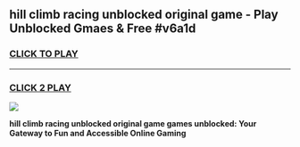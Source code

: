 
## hill climb racing unblocked original game - Play Unblocked Gmaes & Free #v6a1d
<h3>
<a href="https://premium.freeplayer.one?title=hill_climb_racing_unblocked_original_game&ref=01M">CLICK TO PLAY</a></h3>
<hr>

<h3>
<a href="https://premium.freeplayer.one?title=hill_climb_racing_unblocked_original_game&ref=01M">CLICK 2 PLAY</a>
  
</h3>

<a href="https://premium.freeplayer.one?title=hill_climb_racing_unblocked_original_game&ref=01M"><img src="https://clearcache.store/games.png"></a>


**hill climb racing unblocked original game games unblocked: Your Gateway to Fun and Accessible Online Gaming**

